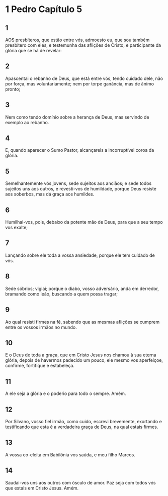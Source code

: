 # 1 Pedro Capítulo 5

## 1
AOS presbíteros, que estão entre vós, admoesto eu, que sou também presbítero com eles, e testemunha das aflições de Cristo, e participante da glória que se há de revelar:

## 2
Apascentai o rebanho de Deus, que está entre vós, tendo cuidado dele, não por força, mas voluntariamente; nem por torpe ganância, mas de ânimo pronto;

## 3
Nem como tendo domínio sobre a herança de Deus, mas servindo de exemplo ao rebanho.

## 4
E, quando aparecer o Sumo Pastor, alcançareis a incorruptível coroa da glória.

## 5
Semelhantemente vós jovens, sede sujeitos aos anciãos; e sede todos sujeitos uns aos outros, e revesti-vos de humildade, porque Deus resiste aos soberbos, mas dá graça aos humildes.

## 6
Humilhai-vos, pois, debaixo da potente mão de Deus, para que a seu tempo vos exalte;

## 7
Lançando sobre ele toda a vossa ansiedade, porque ele tem cuidado de vós.

## 8
Sede sóbrios; vigiai; porque o diabo, vosso adversário, anda em derredor, bramando como leão, buscando a quem possa tragar;

## 9
Ao qual resisti firmes na fé, sabendo que as mesmas aflições se cumprem entre os vossos irmãos no mundo.

## 10
E o Deus de toda a graça, que em Cristo Jesus nos chamou à sua eterna glória, depois de havermos padecido um pouco, ele mesmo vos aperfeiçoe, confirme, fortifique e estabeleça.

## 11
A ele seja a glória e o poderio para todo o sempre. Amém.

## 12
Por Silvano, vosso fiel irmão, como cuido, escrevi brevemente, exortando e testificando que esta é a verdadeira graça de Deus, na qual estais firmes.

## 13
A vossa co-eleita em Babilônia vos saúda, e meu filho Marcos.

## 14
Saudai-vos uns aos outros com ósculo de amor. Paz seja com todos vós que estais em Cristo Jesus. Amém.

